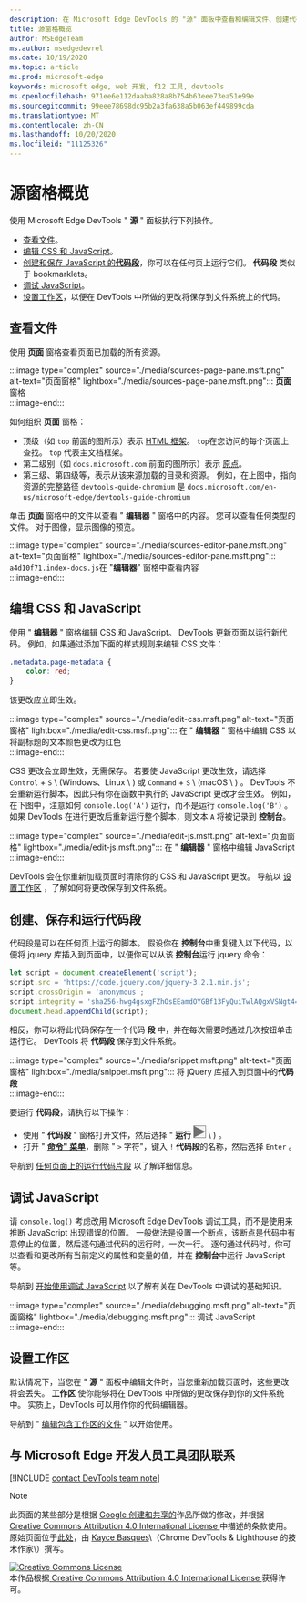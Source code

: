 ```yaml
---
description: 在 Microsoft Edge DevTools 的 "源" 面板中查看和编辑文件、创建代码段、调试 JavaScript 和设置工作区。
title: 源窗格概览
author: MSEdgeTeam
ms.author: msedgedevrel
ms.date: 10/19/2020
ms.topic: article
ms.prod: microsoft-edge
keywords: microsoft edge, web 开发, f12 工具, devtools
ms.openlocfilehash: 971ee6e112daaba828a8b754b63eee73ea51e99e
ms.sourcegitcommit: 99eee78698dc95b2a3fa638a5b063ef449899cda
ms.translationtype: MT
ms.contentlocale: zh-CN
ms.lasthandoff: 10/20/2020
ms.locfileid: "11125326"
---
```

<!-- Copyright Kayce Basques 

   Licensed under the Apache License, Version 2.0 (the "License");
   you may not use this file except in compliance with the License.
   You may obtain a copy of the License at

       https://www.apache.org/licenses/LICENSE-2.0

   Unless required by applicable law or agreed to in writing, software
   distributed under the License is distributed on an "AS IS" BASIS,
   WITHOUT WARRANTIES OR CONDITIONS OF ANY KIND, either express or implied.
   See the License for the specific language governing permissions and
   limitations under the License.  -->

# 源窗格概览  

使用 Microsoft Edge DevTools " **源** " 面板执行下列操作。  

*   [查看文件](#view-files)。  
*   [编辑 CSS 和 JavaScript](#edit-css-and-javascript)。  
*   [创建和保存 JavaScript 的**代码段**](#create-save-and-run-snippets)，你可以在任何页上运行它们。  **代码段** 类似于 bookmarklets。  
*   [调试 JavaScript](#debug-javascript)。  
*   [设置工作区](#set-up-a-workspace)，以便在 DevTools 中所做的更改将保存到文件系统上的代码。  
    
## 查看文件  

使用 **页面** 窗格查看页面已加载的所有资源。

:::image type="complex" source="./media/sources-page-pane.msft.png" alt-text="页面窗格" lightbox="./media/sources-page-pane.msft.png":::
   **页面**窗格  
:::image-end:::  

如何组织 **页面** 窗格：  
*   顶级（如 `top` 前面的图所示）表示 [HTML 框架][W3CHtml4Frames]。  `top`在您访问的每个页面上查找。  `top` 代表主文档框架。  
*   第二级别（如 `docs.microsoft.com` 前面的图所示）表示 [原点][HtmlstandardOrigin]。  
*   第三级、第四级等，表示从该来源加载的目录和资源。  例如，在上图中，指向资源的完整路径 `devtools-guide-chromium` 是 `docs.microsoft.com/en-us/microsoft-edge/devtools-guide-chromium`  
    
单击 **页面** 窗格中的文件以查看 " **编辑器** " 窗格中的内容。  您可以查看任何类型的文件。  对于图像，显示图像的预览。  

:::image type="complex" source="./media/sources-editor-pane.msft.png" alt-text="页面窗格" lightbox="./media/sources-editor-pane.msft.png":::
   `a4d10f71.index-docs.js`在 "**编辑器**" 窗格中查看内容  
:::image-end:::  

## 编辑 CSS 和 JavaScript  

使用 " **编辑器** " 窗格编辑 CSS 和 JavaScript。  DevTools 更新页面以运行新代码。  例如，如果通过添加下面的样式规则来编辑 CSS 文件：

```css
.metadata.page-metadata {
    color: red;
}
```

该更改应立即生效。

:::image type="complex" source="./media/edit-css.msft.png" alt-text="页面窗格" lightbox="./media/edit-css.msft.png":::
   在 " **编辑器** " 窗格中编辑 CSS 以将副标题的文本颜色更改为红色  
:::image-end:::  

CSS 更改会立即生效，无需保存。  若要使 JavaScript 更改生效，请选择 `Control` + `S` \ (Windows、Linux \ ) 或 `Command` + `S` \ (macOS \ ) 。  DevTools 不会重新运行脚本，因此只有你在函数中执行的 JavaScript 更改才会生效。  例如，在下图中，注意如何 `console.log('A')` 运行，而不是运行 `console.log('B')` 。  如果 DevTools 在进行更改后重新运行整个脚本，则文本 `A` 将被记录到 **控制台**。  

:::image type="complex" source="./media/edit-js.msft.png" alt-text="页面窗格" lightbox="./media/edit-js.msft.png":::
   在 " **编辑器** " 窗格中编辑 JavaScript  
:::image-end:::  

DevTools 会在你重新加载页面时清除你的 CSS 和 JavaScript 更改。  导航以 [设置工作区](#set-up-a-workspace) ，了解如何将更改保存到文件系统。  

## 创建、保存和运行代码段  

代码段是可以在任何页上运行的脚本。  假设你在 **控制台**中重复键入以下代码，以便将 jquery 库插入到页面中，以便你可以从该 **控制台**运行 jquery 命令：  

```javascript
let script = document.createElement('script');
script.src = 'https://code.jquery.com/jquery-3.2.1.min.js';
script.crossOrigin = 'anonymous';
script.integrity = 'sha256-hwg4gsxgFZhOsEEamdOYGBf13FyQuiTwlAQgxVSNgt4=';
document.head.appendChild(script);
```  

相反，你可以将此代码保存在一个代码 **段** 中，并在每次需要时通过几次按钮单击运行它。  DevTools 将 **代码段** 保存到文件系统。  

:::image type="complex" source="./media/snippet.msft.png" alt-text="页面窗格" lightbox="./media/snippet.msft.png":::
   将 jQuery 库插入到页面中的**代码段**  
:::image-end:::  

要运行 **代码段**，请执行以下操作：

*   使用 " **代码段** " 窗格打开文件，然后选择 " **运行** ![ " ("运行" 按钮 ][ImageRunIcon] \ ) 。  
*   打开 " **[命令" 菜单][DevtoolsGuideChromiumCommandMenuIndex]**，删除 " `>` 字符"，键入 `!` **代码段**的名称，然后选择 `Enter` 。  
    
导航到 [任何页面上的运行代码片段][DevtoolsGuideChromiumJavascriptSnippets] 以了解详细信息。

## 调试 JavaScript  

请 `console.log()` 考虑改用 Microsoft Edge DevTools 调试工具，而不是使用来推断 JavaScript 出现错误的位置。  一般做法是设置一个断点，该断点是代码中有意停止的位置，然后逐句通过代码的运行时，一次一行。  逐句通过代码时，你可以查看和更改所有当前定义的属性和变量的值，并在 **控制台**中运行 JavaScript 等。

导航到 [开始使用调试 JavaScript][DevtoolsGuideChromiumJavascriptIndex] 以了解有关在 DevTools 中调试的基础知识。

:::image type="complex" source="./media/debugging.msft.png" alt-text="页面窗格" lightbox="./media/debugging.msft.png":::
   调试 JavaScript  
:::image-end:::  

## 设置工作区  

默认情况下，当您在 " **源** " 面板中编辑文件时，当您重新加载页面时，这些更改将会丢失。  **工作区** 使你能够将在 DevTools 中所做的更改保存到你的文件系统中。  实质上，DevTools 可以用作你的代码编辑器。

导航到 " [编辑包含工作区的文件][DevtoolsGuideChromiumWorkspacesIndex] " 以开始使用。

## 与 Microsoft Edge 开发人员工具团队联系  

[!INCLUDE [contact DevTools team note](./includes/contact-devtools-team-note.md)]  

<!-- image links -->  

[ImageRunIcon]: ./media/run-snippet-icon.msft.png  

<!-- links -->  

[DevtoolsGuideChromiumCommandMenuIndex]: ./command-menu/index.md "使用 Microsoft Edge 开发人员工具命令菜单运行命令"  
[DevtoolsGuideChromiumJavascriptIndex]: ./javascript/index.md "在 Microsoft Edge DevTools 中开始使用调试 JavaScript"  
[DevtoolsGuideChromiumJavascriptSnippets]: ./javascript/snippets.md "在具有 Microsoft Edge DevTools 的任何页面上运行 JavaScript 片段"  
[DevtoolsGuideChromiumWorkspacesIndex]: ./workspaces/index.md "编辑具有工作区的文件"  

[HtmlstandardOrigin]: https://html.spec.whatwg.org/multipage/origin.html#origin "原创-HTML 标准"  

[W3CHtml4Frames]: https://w3.org/TR/html401/present/frames.html "框架 |W3C"  

> [!NOTE]
> 此页面的某些部分是根据 [Google 创建和共享的][GoogleSitePolicies]作品所做的修改，并根据[ Creative Commons Attribution 4.0 International License ][CCA4IL]中描述的条款使用。  
> 原始页面位于[此处](https://developers.google.com/web/tools/chrome-devtools/sources)，由 [Kayce Basques][KayceBasques]\（Chrome DevTools \& Lighthouse 的技术作家\）撰写。  

[![Creative Commons License][CCby4Image]][CCA4IL]  
本作品根据[ Creative Commons Attribution 4.0 International License ][CCA4IL]获得许可。  

[CCA4IL]: https://creativecommons.org/licenses/by/4.0  
[CCby4Image]: https://i.creativecommons.org/l/by/4.0/88x31.png  
[GoogleSitePolicies]: https://developers.google.com/terms/site-policies  
[KayceBasques]: https://developers.google.com/web/resources/contributors/kaycebasques  
